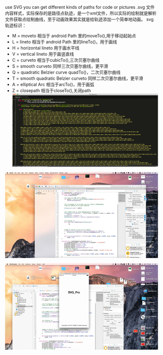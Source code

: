 use SVG you can get different kinds of paths for code or pictures
.svg 文件内容样式，实际保存的是路径点轨迹，是一个xml文件，所以实际的绘制就是解析文件获取点绘制曲线，至于动画效果其实就是给轨迹添加一个简单地动画。
svg 轨迹标识：
- M = moveto   相当于 android Path 里的moveTo(),用于移动起始点
- L = lineto   相当于 android Path 里的lineTo()，用于画线
- H = horizontal lineto     用于画水平线
- V = vertical lineto       用于画竖直线
- C = curveto               相当于cubicTo(),三次贝塞尔曲线
- S = smooth curveto        同样三次贝塞尔曲线，更平滑
- Q = quadratic Belzier curve             quadTo()，二次贝塞尔曲线
- T = smooth quadratic Belzier curveto    同样二次贝塞尔曲线，更平滑
- A = elliptical Arc   相当于arcTo()，用于画弧
- Z = closepath     相当于closeTo(),关闭path
![Demo Image](https://github.com/JackLeeMing/SVG_IOS_Path/blob/master/art/svg.png)









![Demo Image](https://github.com/JackLeeMing/SVG_IOS_Path/blob/master/art/playerd.gif)










![Demo Image](https://github.com/JackLeeMing/SVG_IOS_Path/blob/master/art/ChinaMaps.gif)
